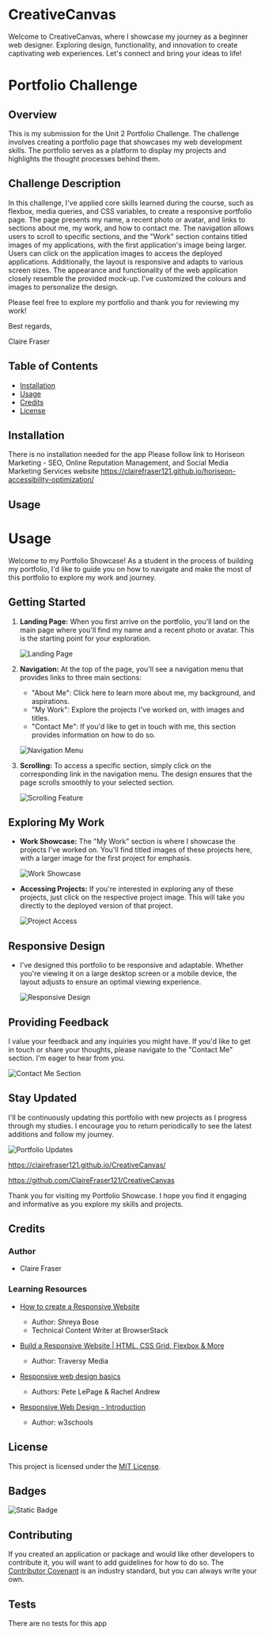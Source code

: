# CreativeCanvas
Welcome to CreativeCanvas, where I showcase my journey as a beginner web designer. Exploring design, functionality, and innovation to create captivating web experiences. Let's connect and bring your ideas to life!

# Portfolio Challenge

## Overview

This is my submission for the Unit 2 Portfolio Challenge. The challenge involves creating a portfolio page that showcases my web development skills. The portfolio serves as a platform to display my projects and highlights the thought processes behind them.

## Challenge Description

In this challenge, I've applied core skills learned during the course, such as flexbox, media queries, and CSS variables, to create a responsive portfolio page. The page presents my name, a recent photo or avatar, and links to sections about me, my work, and how to contact me. The navigation allows users to scroll to specific sections, and the "Work" section contains titled images of my applications, with the first application's image being larger. Users can click on the application images to access the deployed applications. Additionally, the layout is responsive and adapts to various screen sizes.
The appearance and functionality of the web application closely resemble the provided mock-up. I've customized the colours and images to personalize the design.

Please feel free to explore my portfolio and thank you for reviewing my work!

Best regards,

Claire Fraser


## Table of Contents


* [Installation](#installation)
* [Usage](#usage)
* [Credits](#credits)
* [License](#license)


## Installation

There is no installation needed for the app
Please follow link to Horiseon Marketing - SEO, Online Reputation Management, and Social Media Marketing Services website
https://clairefraser121.github.io/horiseon-accessibility-optimization/

## Usage 

# Usage

Welcome to my Portfolio Showcase! As a student in the process of building my portfolio, I'd like to guide you on how to navigate and make the most of this portfolio to explore my work and journey.

## Getting Started

1. **Landing Page:** When you first arrive on the portfolio, you'll land on the main page where you'll find my name and a recent photo or avatar. This is the starting point for your exploration.

   ![Landing Page](/images/landingPage.png)

2. **Navigation:** At the top of the page, you'll see a navigation menu that provides links to three main sections:
   - "About Me": Click here to learn more about me, my background, and aspirations.
   - "My Work": Explore the projects I've worked on, with images and titles.
   - "Contact Me": If you'd like to get in touch with me, this section provides information on how to do so.

   ![Navigation Menu](/images/navURLaboutMe.png)

3. **Scrolling:** To access a specific section, simply click on the corresponding link in the navigation menu. The design ensures that the page scrolls smoothly to your selected section.

   ![Scrolling Feature](/images/navBar.png)

## Exploring My Work

- **Work Showcase:** The "My Work" section is where I showcase the projects I've worked on. You'll find titled images of these projects here, with a larger image for the first project for emphasis.

   ![Work Showcase](/images/workSection.png)

- **Accessing Projects:** If you're interested in exploring any of these projects, just click on the respective project image. This will take you directly to the deployed version of that project.

   ![Project Access](/images/my-work.png)

## Responsive Design

- I've designed this portfolio to be responsive and adaptable. Whether you're viewing it on a large desktop screen or a mobile device, the layout adjusts to ensure an optimal viewing experience.

   ![Responsive Design](/images/responsive.png)

## Providing Feedback

I value your feedback and any inquiries you might have. If you'd like to get in touch or share your thoughts, please navigate to the "Contact Me" section. I'm eager to hear from you.

   ![Contact Me Section](/images/contact.png)

## Stay Updated

I'll be continuously updating this portfolio with new projects as I progress through my studies. I encourage you to return periodically to see the latest additions and follow my journey.

   ![Portfolio Updates](/images/creativecanvas.png) 

   https://clairefraser121.github.io/CreativeCanvas/

   https://github.com/ClaireFraser121/CreativeCanvas

Thank you for visiting my Portfolio Showcase. I hope you find it engaging and informative as you explore my skills and projects.




## Credits

### Author
- Claire Fraser

### Learning Resources
- [How to create a Responsive Website](https://www.browserstack.com/guide/how-to-create-responsive-website)
   - Author: Shreya Bose
   - Technical Content Writer at BrowserStack

- [Build a Responsive Website | HTML, CSS Grid, Flexbox & More](https://www.youtube.com/watch?v=p0bGHP-PXD4)
   - Author: Traversy Media

- [Responsive web design basics](https://web.dev/articles/responsive-web-design-basics)
   - Authors: Pete LePage & Rachel Andrew

- [Responsive Web Design - Introduction](https://www.w3schools.com/css/css_rwd_intro.asp)
   - Author: w3schools



## License

This project is licensed under the [MIT License](LICENSE).





## Badges

![Static Badge](https://img.shields.io/badge/License-MIT-brightgreen)



## Contributing

If you created an application or package and would like other developers to contribute it, you will want to add guidelines for how to do so. The [Contributor Covenant](https://www.contributor-covenant.org/) is an industry standard, but you can always write your own.

## Tests

There are no tests for this app






[def]: LICENSE